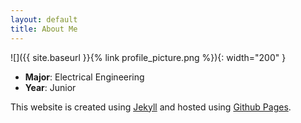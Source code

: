 ```yaml
---
layout: default
title: About Me
---
```

![]({{ site.baseurl }}{% link profile_picture.png %}){: width="200" }
* **Major**: Electrical Engineering
* **Year**: Junior




This website is created using [Jekyll](https://jekyllrb.com/) and hosted using [Github Pages](https://pages.github.com/).